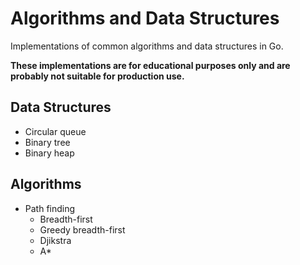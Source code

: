 Algorithms and Data Structures
===============================

Implementations of common algorithms and data structures in Go.

**These implementations are for educational purposes only and are probably not suitable for production use.**


Data Structures
---------------

- Circular queue
- Binary tree
- Binary heap


Algorithms
----------

- Path finding
    - Breadth-first
    - Greedy breadth-first
    - Djikstra
    - A*

